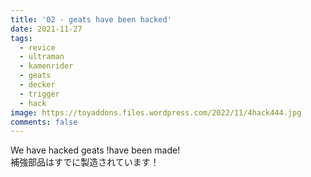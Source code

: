 ```yaml
---
title: '02 - geats have been hacked'
date: 2021-11-27
tags:
  - revice
  - ultraman
  - kamenrider
  - geats
  - decker
  - trigger
  - hack
image: https://toyaddons.files.wordpress.com/2022/11/4hack444.jpg
comments: false
---
```

We have hacked geats !have been made!<br>
補強部品はすでに製造されています！


